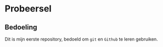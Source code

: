 # Probeersel

## Bedoeling
Dit is mijn eerste repository, bedoeld om `git` en `Github` te leren gebruiken.
